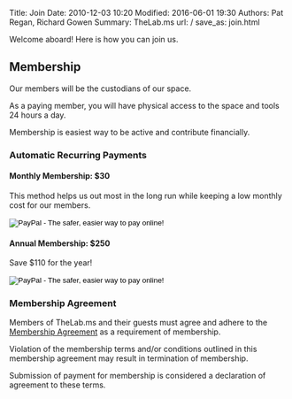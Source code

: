 Title: Join
Date: 2010-12-03 10:20
Modified: 2016-06-01 19:30
Authors: Pat Regan, Richard Gowen
Summary: TheLab.ms
url: /
save_as: join.html

Welcome aboard! Here is how you can join us.

## Membership

Our members will be the custodians of our space. 

As a paying member, you will have physical access to the space and tools 24 hours a day. 

Membership is easiest way to be active and contribute financially.

### Automatic Recurring Payments

#### Monthly Membership: $30

This method helps us out most in the long run while keeping a low monthly cost for our members.

<form action="https://www.paypal.com/cgi-bin/webscr" method="post" target="_top"><input name="cmd" type="hidden" value="_s-xclick" /> <input name="hosted_button_id" type="hidden" value="J5LVE8DW3E8VS" /> <input alt="PayPal - The safer, easier way to pay online!" name="submit" src="https://www.paypalobjects.com/en_US/i/btn/btn_buynow_LG.gif" type="image" /> <img src="https://www.paypalobjects.com/en_US/i/scr/pixel.gif" alt="" width="1" height="1" border="0" /></form>


#### Annual Membership: $250

Save $110 for the year!

<form action="https://www.paypal.com/cgi-bin/webscr" method="post" target="_top"><input name="cmd" type="hidden" value="_s-xclick" /> <input name="hosted_button_id" type="hidden" value="X466WSCFD8K64" /> <input alt="PayPal - The safer, easier way to pay online!" name="submit" src="https://www.paypalobjects.com/en_US/i/btn/btn_buynow_LG.gif" type="image" /> <img src="https://www.paypalobjects.com/en_US/i/scr/pixel.gif" alt="" width="1" height="1" border="0" /></form>


### Membership Agreement

Members of TheLab.ms and their guests must agree and adhere to the [Membership Agreement](https://old.thelab.ms/wiki/index.php/Membership_Agreement) as a requirement of membership. 

Violation of the membership terms and/or conditions outlined in this membership agreement may result in termination of membership.

Submission of payment for membership is considered a declaration of agreement to these terms.

